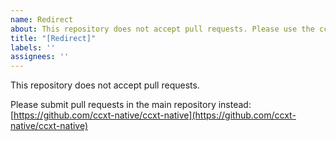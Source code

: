 ```yaml
---
name: Redirect
about: This repository does not accept pull requests. Please use the ccxt-native repository.
title: "[Redirect]"
labels: ''
assignees: ''
---
```


This repository does not accept pull requests.  

Please submit pull requests in the main repository instead: [https://github.com/ccxt-native/ccxt-native](https://github.com/ccxt-native/ccxt-native)
